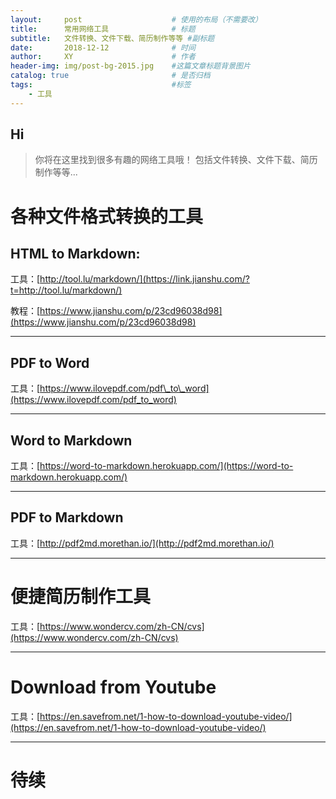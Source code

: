 ```yaml
---
layout:     post   				    # 使用的布局（不需要改）
title:      常用网络工具 				# 标题 
subtitle:   文件转换、文件下载、简历制作等等 #副标题
date:       2018-12-12 				# 时间
author:     XY 						# 作者
header-img: img/post-bg-2015.jpg 	#这篇文章标题背景图片
catalog: true 						# 是否归档
tags:								#标签
    - 工具
---
```


## Hi
>你将在这里找到很多有趣的网络工具哦！
>包括文件转换、文件下载、简历制作等等...

各种文件格式转换的工具  
==============

HTML to Markdown:
-----------------

工具：[http://tool.lu/markdown/](https://link.jianshu.com/?t=http://tool.lu/markdown/)

教程：[https://www.jianshu.com/p/23cd96038d98](https://www.jianshu.com/p/23cd96038d98)

* * *

PDF to Word
-----------

工具：[https://www.ilovepdf.com/pdf\_to\_word](https://www.ilovepdf.com/pdf_to_word)

* * *

Word to Markdown  
-------------------

工具：[https://word-to-markdown.herokuapp.com/](https://word-to-markdown.herokuapp.com/)

* * *

PDF to Markdown
---------------

工具：[http://pdf2md.morethan.io/](http://pdf2md.morethan.io/)

* * *

便捷简历制作工具
========

工具：[https://www.wondercv.com/zh-CN/cvs](https://www.wondercv.com/zh-CN/cvs)

* * *

Download from Youtube  
========================

工具：[https://en.savefrom.net/1-how-to-download-youtube-video/](https://en.savefrom.net/1-how-to-download-youtube-video/)

* * *

待续
==
